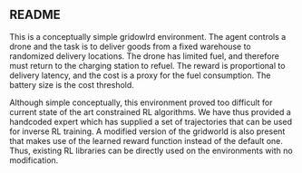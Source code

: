 ## README

This is a conceptually simple gridowlrd environment. The agent controls a drone and the task is to deliver goods from a fixed warehouse to randomized delivery locations. The drone has limited fuel, and therefore must return to the charging station to refuel. The reward is proportional to delivery latency, and the cost is a proxy for the fuel consumption. The battery size is the cost threshold.

Although simple conceptually, this environment proved too difficult for current state of the art constrained RL algorithms. We have thus provided a handcoded expert which has supplied a set of trajectories that can be used for inverse RL training. A modified version of the gridworld is also present that makes use of the learned reward function instead of the default one. Thus, existing RL libraries can be directly used on the environments with no modification.
